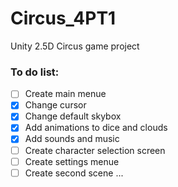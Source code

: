 # Circus_4PT1
Unity 2.5D Circus game project

### To do list:
- [ ] Create main menue
- [x] Change cursor
- [x] Change default skybox
- [x] Add animations to dice and clouds
- [x] Add sounds and music
- [ ] Create character selection screen
- [ ] Create settings menue
- [ ] Create second scene
...

